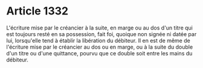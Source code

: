 # Article 1332

L'écriture mise par le créancier à la suite, en marge ou au dos d'un titre qui est toujours resté en sa possession, fait foi, quoique non signée ni datée par lui, lorsqu'elle tend à établir la libération du débiteur.   Il en est de même de l'écriture mise par le créancier au dos ou en marge, ou à la suite du double d'un titre ou d'une quittance, pourvu que ce double soit entre les mains du débiteur.